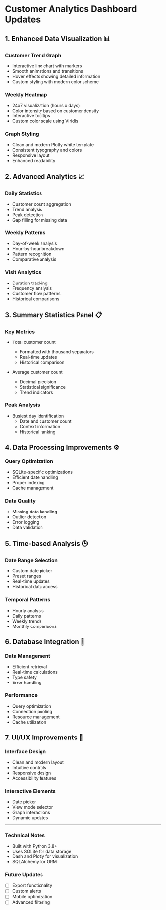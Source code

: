 # Customer Analytics Dashboard Updates

## 1. Enhanced Data Visualization 📊

### Customer Trend Graph
- Interactive line chart with markers
- Smooth animations and transitions
- Hover effects showing detailed information
- Custom styling with modern color scheme

### Weekly Heatmap
- 24x7 visualization (hours x days)
- Color intensity based on customer density
- Interactive tooltips
- Custom color scale using Viridis

### Graph Styling
- Clean and modern Plotly white template
- Consistent typography and colors
- Responsive layout
- Enhanced readability

## 2. Advanced Analytics 📈

### Daily Statistics
- Customer count aggregation
- Trend analysis
- Peak detection
- Gap filling for missing data

### Weekly Patterns
- Day-of-week analysis
- Hour-by-hour breakdown
- Pattern recognition
- Comparative analysis

### Visit Analytics
- Duration tracking
- Frequency analysis
- Customer flow patterns
- Historical comparisons

## 3. Summary Statistics Panel 📋

### Key Metrics
- Total customer count
  - Formatted with thousand separators
  - Real-time updates
  - Historical comparison

- Average customer count
  - Decimal precision
  - Statistical significance
  - Trend indicators

### Peak Analysis
- Busiest day identification
  - Date and customer count
  - Context information
  - Historical ranking

## 4. Data Processing Improvements ⚙️

### Query Optimization
- SQLite-specific optimizations
- Efficient date handling
- Proper indexing
- Cache management

### Data Quality
- Missing data handling
- Outlier detection
- Error logging
- Data validation

## 5. Time-based Analysis 🕒

### Date Range Selection
- Custom date picker
- Preset ranges
- Real-time updates
- Historical data access

### Temporal Patterns
- Hourly analysis
- Daily patterns
- Weekly trends
- Monthly comparisons

## 6. Database Integration 💾

### Data Management
- Efficient retrieval
- Real-time calculations
- Type safety
- Error handling

### Performance
- Query optimization
- Connection pooling
- Resource management
- Cache utilization

## 7. UI/UX Improvements 🎨

### Interface Design
- Clean and modern layout
- Intuitive controls
- Responsive design
- Accessibility features

### Interactive Elements
- Date picker
- View mode selector
- Graph interactions
- Dynamic updates

---

### Technical Notes

- Built with Python 3.8+
- Uses SQLite for data storage
- Dash and Plotly for visualization
- SQLAlchemy for ORM

### Future Updates

- [ ] Export functionality
- [ ] Custom alerts
- [ ] Mobile optimization
- [ ] Advanced filtering 
